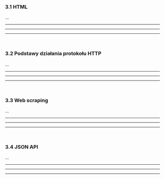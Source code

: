 ### 3.1 HTML
...

---
---
---
&nbsp;
### 3.2 Podstawy działania protokołu HTTP
...

---
---
---
&nbsp;
### 3.3 Web scraping
...

---
---
---
&nbsp;
### 3.4 JSON API
...

---
---
---
&nbsp;
